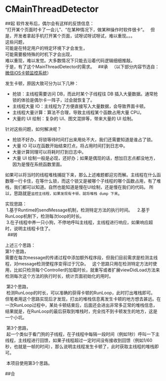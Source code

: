 # CMainThreadDetector
##起
软件发布后，偶尔会有这样的反馈信息：  
“打开某个页面时卡了一会儿”、“在某种情况下，做某种操作时软件很卡”。    
但是，开发者拿起手机打开某个页面，试呀试呀试呀试，难以重现。。。  
这些问题，   
可能是在特定用户的特定环境下才会发生，  
可能需要极特殊的时机下才会出现，  
难以重现，难以发觉。大多数情况下只能去沿着代码逻辑细细推敲。  
于是，有了这个MainThreadDetector的需求。  
##承  
（以下部分内容节选自：[微信iOS卡顿监控系统](http://mp.weixin.qq.com/s?__biz=MzAwNDY1ODY2OQ==&mid=207890859&idx=1&sn=e98dd604cdb854e7a5808d2072c29162&scene=21#wechat_redirect)）  

发生卡顿，原因大致可分为以下几种：  
* 抢锁：主线程需要访问 DB，而此时某个子线程往 DB 插入大量数据。通常抢锁的体验是偶尔卡一阵子，过会就恢复了。
* 主线程大量 IO：主线程为了方便直接写入大量数据，会导致界面卡顿。
* 主线程大量计算：算法不合理，导致主线程某个函数占用大量 CPU。
* 大量的 UI 绘制：复杂的 UI、图文混排等，带来大量的 UI 绘制。  
  
针对这些问题，如何解决呢？  
* 抢锁不好办，将锁等待时间打出来用处不大，我们还需要知道是谁占了锁。
* 大量 IO 可以在函数开始结束打点，将占用时间打到日志中。
* 大量计算同理可以将耗时打到日志中。
* 大量 UI 绘制一般是必现，还好办；如果是偶现的话，想加日志点都没地方，因为是慢在系统函数里面。  
  
如果可以将当时的线程堆栈捕捉下来，那么上述难题都迎刃而解。主线程在什么函数哪一行卡住，在等什么锁，而这个锁又是被哪个子线程的哪个函数占用，有了堆栈，我们都可以知道。自然也能知道是慢在UI绘制，还是慢在我们的代码。
所以，思路就是`监控主线程，如果发现有卡顿，就将堆栈 dump 下来`。  
  
  实现思路：  
  1.基于Runtime的sendMessage机制，检测特定方法的执行时间。  
  2.基于RunLoop机制下，检测每次loop的时长。  
  3.在子线程中养一只小狗，不停地呼叫主线程，主线程进行响应，如果响应超时，说明主线程卡住了。  
  
##转  
  
  上述三个思路：  
  第1个思路，  
  需要在每次message的传递过程中添加额外程序段，但我们目前需求是检测主线程，对message检测使程序变得过于冗杂。  
  这个思路只用在检测特定方法时使用，比如只检测每个Controller的加载时长，就重写或者扩展viewDidLoad方法来检测每次这个方法的执行时长，统计页面初始化的用时。  
  
  第2个思路，  
  检测RunLoop的时长，可以准确的获得卡顿的RunLoop，此时打出堆栈即可。  
  但笔者用这个思路实现后才发现，打出的堆栈信息离发生卡顿的地方想去甚远。在一次RunLoop过程中，某处卡顿结束后，后面还会进出非常多正常的堆栈信息，结果就是，在RunLoop的最后获取到堆栈时，完全找不到卡顿发生的地方，这是一个小坑。  
  
  第3个思路，  
  起一个类似于看门狗的子线程，在子线程中每隔一段时间（例如1秒）呼叫一下主线程，主线程进行回馈，如果子线程超过一定时间没有接收到回馈（例如1/60秒，也就是一帧的时间），那么说明主线程发生卡顿了，此时获取主线程的堆栈即可。  
  
  本项目使用第3个思路。  

##合  
  
  
  
  
